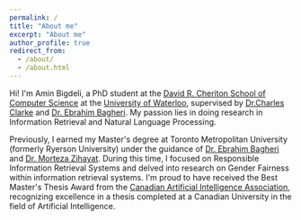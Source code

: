 ```yaml
---
permalink: /
title: "About me"
excerpt: "About me"
author_profile: true
redirect_from: 
  - /about/
  - /about.html
---
```


Hi! I'm Amin Bigdeli, a PhD student at the [David R. Cheriton School of Computer Science](https://cs.uwaterloo.ca/) at the [University of Waterloo](https://uwaterloo.ca/), supervised by [Dr.Charles Clarke](https://cs.uwaterloo.ca/about/people/claclark) and [Dr. Ebrahim Bagheri](https://www.torontomu.ca/electrical-computer-biomedical/people/faculty/ebrahim-bagheri/). My passion lies in doing research in Information Retrieval and Natural Language Processing.

Previously, I earned my Master's degree at Toronto Metropolitan University (formerly Ryerson University) under the guidance of [Dr. Ebrahim Bagheri](https://www.torontomu.ca/electrical-computer-biomedical/people/faculty/ebrahim-bagheri/) and [Dr. Morteza Zihayat](https://www.torontomu.ca/information-technology-management/faculty-research/morteza-zihayat/). During this time, I focused on Responsible Information Retrieval Systems and delved into research on Gender Fairness within information retrieval systems. I'm proud to have received the Best Master's Thesis Award from the [Canadian Artificial Intelligence Association](https://www.caiac.ca/en/best-msc-award), recognizing excellence in a thesis completed at a Canadian University in the field of Artificial Intelligence.
